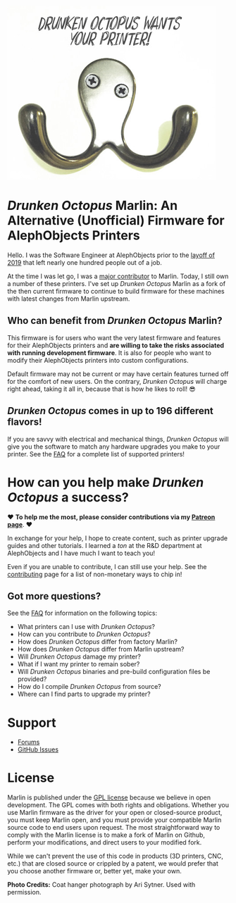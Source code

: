 ![Drunken Octopus Logo](drunken-octopus-small.jpg)

# *Drunken Octopus* Marlin: An Alternative (Unofficial) Firmware for AlephObjects Printers

Hello. I was the Software Engineer at AlephObjects prior to the [layoff of 2019] that left nearly one hundred people out of a job.

At the time I was let go, I was a [major contributor] to Marlin. Today, I still own a number of these printers. I've set up *Drunken Octopus* Marlin as a fork of the then current firmware to continue to build firmware for these machines with latest changes from Marlin upstream.

## Who can benefit from *Drunken Octopus* Marlin?

This firmware is for users who want the very latest firmware and features for their AlephObjects printers and **are willing to take the risks associated with running development firmware**. It is also for people who want to modify their AlephObjects printers into custom configurations.

Default firmware may not be current or may have certain features turned off for the comfort of new users. On the contrary, *Drunken Octopus* will charge right ahead, taking it all in, because that is how he likes to roll! :sunglasses:

## *Drunken Octopus* comes in up to 196 different flavors!

If you are savvy with electrical and mechanical things, *Drunken Octopus* will give you the software to match any hardware upgrades you make to your printer. See the [FAQ] for a complete list of supported printers!

# How can you help make *Drunken Octopus* a success?

:heart: **To help me the most, please consider contributions via my [Patreon page]**. :heart:

In exchange for your help, I hope to create content, such as printer upgrade guides and other tutorials. I learned a *ton* at the R&D department at AlephObjects and I have much I want to teach you!

Even if you are unable to contribute, I can still use your help. See the [contributing] page for a list of non-monetary ways to chip in!

## Got more questions?

See the [FAQ] for information on the following topics:

- What printers can I use with *Drunken Octopus*?
- How can you contribute to *Drunken Octopus*?
- How does *Drunken Octopus* differ from factory Marlin?
- How does *Drunken Octopus* differ from Marlin upstream?
- Will *Drunken Octopus* damage my printer?
- What if I want my printer to remain sober?
- Will *Drunken Octopus* binaries and pre-build configuration files be provided?
- How do I compile *Drunken Octopus* from source?
- Where can I find parts to upgrade my printer?

# Support

* [Forums](https://forums.drunkenoctop.us/)
* [GitHub Issues](https://github.com/drunken-octopus/drunken-octopus-marlin/issues)

# License

Marlin is published under the [GPL license](/LICENSE) because we believe in open development. The GPL comes with both rights and obligations. Whether you use Marlin firmware as the driver for your open or closed-source product, you must keep Marlin open, and you must provide your compatible Marlin source code to end users upon request. The most straightforward way to comply with the Marlin license is to make a fork of Marlin on Github, perform your modifications, and direct users to your modified fork.

While we can't prevent the use of this code in products (3D printers, CNC, etc.) that are closed source or crippled by a patent, we would prefer that you choose another firmware or, better yet, make your own.

**Photo Credits:** Coat hanger photograph by Ari Sytner. Used with permission.


[logo]: https://github.com/marciot/drunken-octopus-marlin/raw/master/images/drunken-octopus-small.jpg "Drunken Octopus Logo"
[layoff of 2019]: https://www.fabbaloo.com/blog/2019/10/12/the-end-of-lulzbot "The End of LulzBot (?)"
[Patreon page]: https://www.patreon.com/marciot "Marcio's Patreon Page"
[major contributor]: https://github.com/marcio-ao
[FAQ]: https://github.com/marciot/drunken-octopus-marlin/wiki/FAQ
[contributing]: https://github.com/marciot/drunken-octopus-marlin/wiki/Contributing

